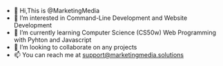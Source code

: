 - 👋 Hi,This is @MarketingMedia
- 👀 I’m interested in Command-Line Development and Website Development
- 🌱 I’m currently learning Computer Science (CS50w) Web Programming with Pyhton and Javascript
- 💞️ I’m looking to collaborate on any projects
- 📫 You can reach me at support@marketingmedia.solutions

<!---
TechnoMarketingMedia/TechnoMarketingMedia is a ✨ special ✨ repository because its `README.md` (this file) appears on your GitHub profile.
You can click the Preview link to take a look at your changes.
--->
